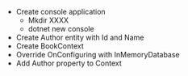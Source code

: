 *   Create console application
    *   Mkdir XXXX
    *   dotnet new console
*   Create Author entity with Id and Name
*   Create BookContext
*   Override OnConfiguring with InMemoryDatabase
*   Add Author property to Context